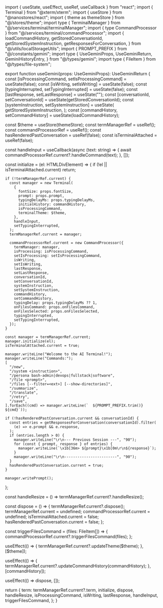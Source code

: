 import { useState, useEffect, useRef, useCallback } from "react";
import { Terminal } from "@xterm/xterm";
import { useStore } from "@nanostores/react";
import { theme as themeStore } from "@/stores/theme";
import type { TerminalManager } from "@/services/terminal/terminalManager";
import { type CommandProcessor } from "@/services/terminal/commandProcessor";
import {
loadCommandHistory,
getStoredConversationId,
getStoredSystemInstruction,
getResponsesForConversation,
} from "@/utils/localStorageUtils";
import { PROMPT_PREFIX } from "@/constants/gemini";
import type {
UseGeminiProps,
UseGeminiReturn,
GeminiHistoryEntry,
} from "@/types/gemini";
import type { FileItem } from "@/types/file-system";

export function useGemini(props: UseGeminiProps): UseGeminiReturn {
const [isProcessingCommand, setIsProcessingCommand] = useState(false);
const [isWriting, setIsWriting] = useState(false);
const [typingInterrupted, setTypingInterrupted] = useState(false);
const [lastResponse, setLastResponse] = useState("");
const [conversationId, setConversationId] = useState(getStoredConversationId);
const [systemInstruction, setSystemInstruction] = useState(
getStoredSystemInstruction,
);
const [commandHistory, setCommandHistory] = useState(loadCommandHistory);

const $theme = useStore(themeStore);
const termManagerRef = useRef<Terminal>();
const commandProcessorRef = useRef<Terminal>();
const hasRenderedPastConversation = useRef(false);
const isTerminalAttached = useRef(false);

const handleInput = useCallback(async (text: string) => {
await commandProcessorRef.current?.handleCommand(text);
}, []);

const initialize = (el: HTMLDivElement) => {
if (!el || isTerminalAttached.current) return;

    if (!termManagerRef.current) {
      const manager = new Terminal(
        {
          fontSize: props.fontSize,
          prompt: props.prompt,
          typingDelayMs: props.typingDelayMs,
          initialHistory: commandHistory,
          isProcessingCommand,
          terminalTheme: $theme,
        },
        handleInput,
        setTypingInterrupted,
      );
      termManagerRef.current = manager;

      commandProcessorRef.current = new CommandProcessor({
        termManager: manager,
        isProcessing: isProcessingCommand,
        setIsProcessing: setIsProcessingCommand,
        isWriting,
        setIsWriting,
        lastResponse,
        setLastResponse,
        conversationId,
        setConversationId,
        systemInstruction,
        setSystemInstruction,
        commandHistory,
        setCommandHistory,
        typingDelay: props.typingDelayMs ?? 1,
        onFilesCommand: props.onFilesCommand,
        onFilesSelected: props.onFilesSelected,
        typingInterrupted,
        setTypingInterrupted,
      });
    }

    const manager = termManagerRef.current;
    manager.initialize(el);
    isTerminalAttached.current = true;

    manager.writeLine("Welcome to the AI Terminal!");
    manager.writeLine("Commands:");
    [
      "/new",
      "/system <instruction>",
      "/persona bash-admin|devops|fullstack|software",
      "/file <prompt>",
      "/files [--filter=<ext>] [--show-directories]",
      "/summarize",
      "/translate",
      "/retry",
      "/save",
    ].forEach((cmd) => manager.writeLine(`  ${PROMPT_PREFIX.trim()} ${cmd}`));

    if (!hasRenderedPastConversation.current && conversationId) {
      const entries = getResponsesForConversation(conversationId).filter(
        (e) => e.prompt && e.response,
      );
      if (entries.length > 0) {
        manager.writeLine("\r\n--- Previous Session ---", "90");
        for (const { prompt, response } of entries) {
          manager.writeLine(`\x1b[36m> ${prompt}\x1b[0m\r\n${response}`);
        }
        manager.writeLine("\r\n------------------------", "90");
      }
      hasRenderedPastConversation.current = true;
    }

    manager.writePrompt();

};

const handleResize = () => termManagerRef.current?.handleResize();

const dispose = () => {
termManagerRef.current?.dispose();
termManagerRef.current = undefined;
commandProcessorRef.current = undefined;
isTerminalAttached.current = false;
hasRenderedPastConversation.current = false;
};

const triggerFilesCommand = (files: FileItem[]) => {
commandProcessorRef.current?.triggerFilesCommand(files);
};

useEffect(() => {
termManagerRef.current?.updateTheme($theme);
  }, [$theme]);

useEffect(() => {
termManagerRef.current?.updateCommandHistory(commandHistory);
}, [commandHistory]);

useEffect(() => dispose, []);

return {
term: termManagerRef.current?.term,
initialize,
dispose,
handleResize,
isProcessingCommand,
isWriting,
lastResponse,
handleInput,
triggerFilesCommand,
};
}
